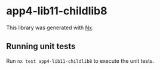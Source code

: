 # app4-lib11-childlib8

This library was generated with [Nx](https://nx.dev).

## Running unit tests

Run `nx test app4-lib11-childlib8` to execute the unit tests.
